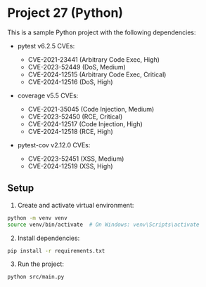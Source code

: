 # Project 27 (Python)

This is a sample Python project with the following dependencies:

- pytest v6.2.5
  CVEs:
  - CVE-2021-23441 (Arbitrary Code Exec, High)
  - CVE-2023-52449 (DoS, Medium)
  - CVE-2024-12515 (Arbitrary Code Exec, Critical)
  - CVE-2024-12516 (DoS, High)

- coverage v5.5
  CVEs:
  - CVE-2021-35045 (Code Injection, Medium)
  - CVE-2023-52450 (RCE, Critical)
  - CVE-2024-12517 (Code Injection, High)
  - CVE-2024-12518 (RCE, High)

- pytest-cov v2.12.0
  CVEs:
  - CVE-2023-52451 (XSS, Medium)
  - CVE-2024-12519 (XSS, High)


## Setup

1. Create and activate virtual environment:
```bash
python -m venv venv
source venv/bin/activate  # On Windows: venv\Scripts\activate
```

2. Install dependencies:
```bash
pip install -r requirements.txt
```

3. Run the project:
```bash
python src/main.py
```
